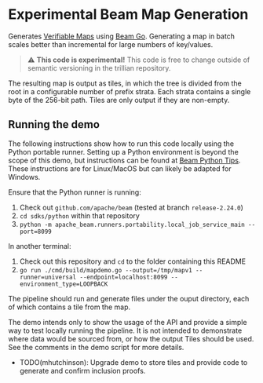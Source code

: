 # Experimental Beam Map Generation

Generates [Verifiable Maps](../../docs/papers/VerifiableDataStructures.pdf)
using [Beam Go](https://beam.apache.org/get-started/quickstart-go/).
Generating a map in batch scales better than incremental for large numbers of
key/values.

> :warning: **This code is experimental!** This code is free to change outside
> of semantic versioning in the trillian repository.

The resulting map is output as tiles, in which the tree is divided from the
root in a configurable number of prefix strata.
Each strata contains a single byte of the 256-bit path.
Tiles are only output if they are non-empty.

## Running the demo

The following instructions show how to run this code locally using the Python
portable runner. Setting up a Python environment is beyond the scope of this
demo, but instructions can be found at [Beam Python Tips](https://cwiki.apache.org/confluence/display/BEAM/Python+Tips).
These instructions are for Linux/MacOS but can likely be adapted for Windows.

Ensure that the Python runner is running:
1. Check out `github.com/apache/beam` (tested at branch `release-2.24.0`)
2. `cd sdks/python` within that repository
3. `python -m apache_beam.runners.portability.local_job_service_main --port=8099`

In another terminal:
1. Check out this repository and `cd` to the folder containing this README
2. `go run ./cmd/build/mapdemo.go --output=/tmp/mapv1 --runner=universal --endpoint=localhost:8099 --environment_type=LOOPBACK`

The pipeline should run and generate files under the ouput directory, each of which contains a tile from the map.

The demo intends only to show the usage of the API and provide a simple way to test locally running the pipeline.
It is not intended to demonstrate where data would be sourced from, or how the output Tiles should be used.
See the comments in the demo script for more details.

* TODO(mhutchinson): Upgrade demo to store tiles and provide code to generate and confirm inclusion proofs.